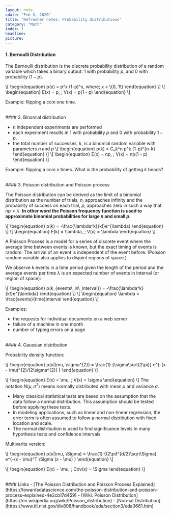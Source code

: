 ```yaml
---
layout: note
cdate: "Feb 3, 2020"
title: "Refresher notes: Probability distributions"
category: "Math"
index: 1
headline:
picture:
---
```


#### 1. Bernoulli Distribution
The Bernoulli distribution is the discrete probability distribution of a random variable which takes a binary output:
 $1$ with probability $p$, and $0$ with probability $(1-p)$. 

\\[
\begin{equation}
p(x) = p^x (1-p)^x, where\; x = \\{0, 1\\}
\end{equation}
\\]
\\[
\begin{equation}
E(x) = p, \; V(x) = p(1 - p)
\end{equation}
\\]

Example: flipping a coin one time.

<br>
#### 2. Binomial distribution

- $n$ independent experiments are performed
- each experiment results in $1$ with probability $p$ and $0$ with probability $1 − p$. 
- the total number of successes, $k$, is a binomial random variable with parameters $n$ and $p$
\\[
\begin{equation}
p(k) = C_k^n p^k (1-p)^{n-k}
\end{equation}
\\]
\\[
\begin{equation}
E(x) = np, \; V(x) = np(1 - p)
\end{equation}
\\]

Example: flipping a coin $n$ times. What is the probability of getting $k$ heads?

<br>
#### 3. Poisson distribution and Poisson process

The Poisson distribution can be derived as the limit of a binomial distribution as
the number of trials, $n$, approaches infinity and the probability of success on each trial,
$p$, approaches zero in such a way that $np = \lambda$. **In other word the Poisson frequency 
function is used to approximate binomial probabilities for large $n$ and small $p$**.

\\[
\begin{equation}
p(k) = -\frac{\lambda^k}{k!}e^{\lambda}
\end{equation}
\\]
\\[
\begin{equation}
E(k) = \lambda, \; V(x) = \lambda
\end{equation}
\\]

A Poisson Process is a model for a series of discrete event where the average time between events is known,
but the exact timing of events is random. The arrival of an event is independent of the event before.
(Poisson random variable also applies to disjoint regions of space.)

We observe $k$ events in a time period given the length of the period and the average events per time
$\lambda$ is an expected number of events in interval (or region of space):

\\[
\begin{equation}
p(k_{events\\_in\\_interval}) = -\frac{\lambda^k}{k!}e^{\lambda}
\end{equation}
\\]
\\[
\begin{equation}
\lambda = \frac{events}{time}interval
\end{equation}
\\]

Examples:

- the requests for individual documents on a web server
- failure of a machine in one month
- number of typing errors on a page

<br>
#### 4. Gaussian distribution

Probability density function:

\\[
\begin{equation}
p(x|\mu, \sigma^{2}) = \frac{1} {\sigma\sqrt{2\pi}} e^{-(x - \mu)^{2}/(2\sigma^{2}) }
\end{equation}
\\]

\\[
\begin{equation}
E(x) = \mu, \; V(x) = \sigma
\end{equation}
\\]
The notation $N(\mu, \sigma^2)$ means normally distributed with mean $\mu$ and variance $\sigma$.


- Many classical statistical tests are based on the assumption that the data follow a normal distribution. This assumption should be tested before applying these tests.
- In modeling applications, such as linear and non-linear regression, the error term is often assumed to follow a normal distribution with fixed location and scale.
- The normal distribution is used to find significance levels in many hypothesis tests and confidence intervals. 

Multivarite version:

\\[
\begin{equation}
p(x|\mu, \Sigma) = \frac{1} {(2\pi)^{d/2}\sqrt\Sigma} e^{-(x - \mu)^T \Sigma (x - \mu) }
\end{equation}
\\]

\\[
\begin{equation}
E(x) = \mu, \; Cov(x) = \Sigma
\end{equation}
\\]

<br>
#### Links
- [The Poisson Distribution and Poisson Process Explained](https://towardsdatascience.com/the-poisson-distribution-and-poisson-process-explained-4e2cb17d459)
- [Wiki. Poisson Distribution](https://en.wikipedia.org/wiki/Poisson_distribution)
- [Normal Distribution](https://www.itl.nist.gov/div898/handbook/eda/section3/eda3661.htm)